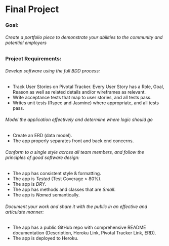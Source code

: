 # Final Project

### Goal:

###### Create a portfolio piece to demonstrate your abilities to the community and potential employers

### Project Requirements:

###### Develop software using the full BDD process:

* Track User Stories on Pivotal Tracker. Every User Story has a Role, Goal, Reason as well as related details and/or wireframes as relevant.
* Write acceptance tests that map to user stories, and all tests pass.
* Writes unit tests (Rspec and Jasmine) where appropriate, and all tests pass.

###### Model the application effectively and determine where logic should go

* Create an ERD (data model).
* The app properly separates front and back end concerns.

###### Conform to a single style across all team members, and follow the principles of good software design:

* The app has consistent style & formatting.
* The app is *Tested* (Test Coverage > 80%).
* The app is *DRY*.
* The app has methods and classes that are *Small*.
* The app is *Named* semantically.

###### Document your work and share it with the public in an effective and articulate manner:

* The app has a public GitHub repo with comprehensive README documentation (Description, Heroku Link, Pivotal Tracker Link, ERD).
* The app is deployed to Heroku.